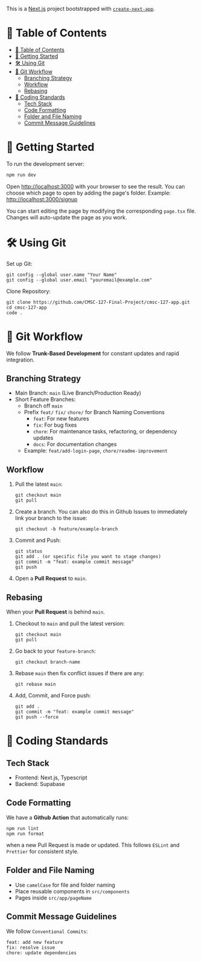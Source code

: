 This is a [Next.js](https://nextjs.org) project bootstrapped with [`create-next-app`](https://nextjs.org/docs/app/api-reference/cli/create-next-app).

# 📑 Table of Contents

- [📑 Table of Contents](#-table-of-contents)
- [🚀 Getting Started](#-getting-started)
- [🛠️ Using Git](#️-using-git)
- [🌳 Git Workflow](#-git-workflow)
  - [Branching Strategy](#branching-strategy)
  - [Workflow](#workflow)
  - [Rebasing](#rebasing)
- [📝 Coding Standards](#-coding-standards)
  - [Tech Stack](#tech-stack)
  - [Code Formatting](#code-formatting)
  - [Folder and File Naming](#folder-and-file-naming)
  - [Commit Message Guidelines](#commit-message-guidelines)

# 🚀 Getting Started

To run the development server:

```bash
npm run dev
```

Open [http://localhost:3000](http://localhost:3000) with your browser to see the result. You can choose which page to open by adding the page's folder. Example: [http://localhost:3000/signup](http://localhost:3000/signup)

You can start editing the page by modifying the corresponding `page.tsx` file. Changes will auto-update the page as you work.

# 🛠️ Using Git

Set up Git:

```
git config --global user.name "Your Name"
git config --global user.email "youremail@example.com"
```

Clone Repository:

```
git clone https://github.com/CMSC-127-Final-Project/cmsc-127-app.git
cd cmsc-127-app
code .
```

# 🌳 Git Workflow

We follow **Trunk-Based Development** for constant updates and rapid integration.

## Branching Strategy

- Main Branch: `main` (Live Branch/Production Ready)
- Short Feature Branches:
  - Branch off `main`
  - Prefix `feat/` `fix/` `chore/` for Branch Naming Conventions
    - `feat`: For new features
    - `fix`: For bug fixes
    - `chore`: For maintenance tasks, refactoring, or dependency updates
    - `docs`: For documentation changes
  - Example: `feat/add-login-page`, `chore/readme-improvement`

## Workflow

1. Pull the latest `main`:
   ```
   git checkout main
   git pull
   ```
2. Create a branch. You can also do this in Github Issues to immediately link your branch to the issue:
   ```
   git checkout -b feature/example-branch
   ```
3. Commit and Push:
   ```
   git status
   git add . (or specific file you want to stage changes)
   git commit -m "feat: example commit message"
   git push
   ```
4. Open a **Pull Request** to `main`.

## Rebasing

When your **Pull Request** is behind `main`.

1. Checkout to `main` and pull the latest version:
   ```
   git checkout main
   git pull
   ```
2. Go back to your `feature-branch`:
   ```
   git checkout branch-name
   ```
3. Rebase `main` then fix conflict issues if there are any:
   ```
   git rebase main
   ```
4. Add, Commit, and Force push:
   ```
   git add .
   git commit -m "feat: example commit message"
   git push --force
   ```

# 📝 Coding Standards

## Tech Stack

- Frontend: Next.js, Typescript
- Backend: Supabase

## Code Formatting

We have a **Github Action** that automatically runs:

```
npm run lint
npm run format
```

when a new Pull Request is made or updated. This follows `ESLint` and `Prettier` for consistent style.

## Folder and File Naming

- Use `camelCase` for file and folder naming
- Place reusable components in `src/components`
- Pages inside `src/app/pageName`

## Commit Message Guidelines

We follow `Conventional Commits`:

```
feat: add new feature
fix: resolve issue
chore: update dependencies
```
